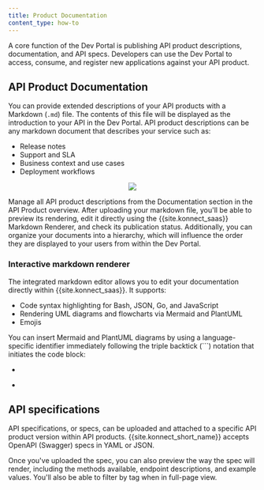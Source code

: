 ```yaml
---
title: Product Documentation
content_type: how-to
---
```


A core function of the Dev Portal is publishing API product descriptions, documentation, and API specs. Developers can use the Dev Portal to access, consume, and register new applications against your API product.

## API Product Documentation

You can provide extended descriptions of your API products with a Markdown (`.md`) file. The contents of this file will be displayed as the introduction to your API in the Dev Portal. API product descriptions can be any markdown document that describes your service such as: 

* Release notes
* Support and SLA 
* Business context and use cases
* Deployment workflows

<p align="center">
  <img src="/assets/images/products/konnect/api-products/konnect_service_docs_description.png" />
</p>


Manage all API product descriptions from the Documentation section in the API Product overview. After uploading your markdown file, you'll be able to preview its rendering, edit it directly using the {{site.konnect_saas}} Markdown Renderer, and check its publication status. Additionally, you can organize your documents into a hierarchy, which will influence the order they are displayed to your users from within the Dev Portal.

### Interactive markdown renderer

The integrated markdown editor allows you to edit your documentation directly within {{site.konnect_saas}}. It supports:

* Code syntax highlighting for Bash, JSON, Go, and JavaScript
* Rendering UML diagrams and flowcharts via Mermaid and PlantUML
* Emojis

You can insert Mermaid and PlantUML diagrams by using a language-specific identifier immediately following the triple backtick (```) notation that initiates the code block:

* ```mermaid
* ```plantuml


## API specifications

API specifications, or specs, can be uploaded and attached to a specific API product version within API products.
{{site.konnect_short_name}} accepts OpenAPI (Swagger) specs in YAML or JSON.

Once you've uploaded the spec, you can also preview the way the spec will render, including the methods available, endpoint descriptions, and example values. You'll also be able to filter by tag when in full-page view. 


